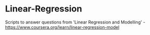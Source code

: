 # Linear-Regression
Scripts to answer questions from 'Linear Regression and Modelling' - https://www.coursera.org/learn/linear-regression-model

